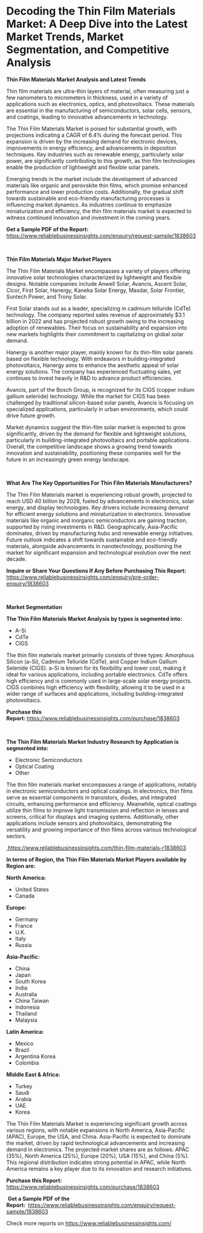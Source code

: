 <p><h1>Decoding the Thin Film Materials Market: A Deep Dive into the Latest Market Trends, Market Segmentation, and Competitive Analysis</h1></p><p><strong>Thin Film Materials Market Analysis and Latest Trends</strong></p>
<p><p>Thin film materials are ultra-thin layers of material, often measuring just a few nanometers to micrometers in thickness, used in a variety of applications such as electronics, optics, and photovoltaics. These materials are essential in the manufacturing of semiconductors, solar cells, sensors, and coatings, leading to innovative advancements in technology.</p><p>The Thin Film Materials Market is poised for substantial growth, with projections indicating a CAGR of 6.4% during the forecast period. This expansion is driven by the increasing demand for electronic devices, improvements in energy efficiency, and advancements in deposition techniques. Key industries such as renewable energy, particularly solar power, are significantly contributing to this growth, as thin film technologies enable the production of lightweight and flexible solar panels.</p><p>Emerging trends in the market include the development of advanced materials like organic and perovskite thin films, which promise enhanced performance and lower production costs. Additionally, the gradual shift towards sustainable and eco-friendly manufacturing processes is influencing market dynamics. As industries continue to emphasize miniaturization and efficiency, the thin film materials market is expected to witness continued innovation and investment in the coming years.</p></p>
<p><strong>Get a Sample PDF of the Report:&nbsp;</strong> <a href="https://www.reliablebusinessinsights.com/enquiry/request-sample/1838603?utm_campaign=3276&utm_medium=2&utm_source=Github&utm_content=ia&utm_term=02042025&utm_id=thin-film-materials">https://www.reliablebusinessinsights.com/enquiry/request-sample/1838603</a></p>
<p>&nbsp;</p>
<p><strong>Thin Film Materials Major Market Players</strong></p>
<p><p>The Thin Film Materials Market encompasses a variety of players offering innovative solar technologies characterized by lightweight and flexible designs. Notable companies include Anwell Solar, Avancis, Ascent Solar, Cicor, First Solar, Hanergy, Kaneka Solar Energy, Masdar, Solar Frontier, Suntech Power, and Trony Solar.</p><p>First Solar stands out as a leader, specializing in cadmium telluride (CdTe) technology. The company reported sales revenue of approximately $3.1 billion in 2022 and has projected robust growth owing to the increasing adoption of renewables. Their focus on sustainability and expansion into new markets highlights their commitment to capitalizing on global solar demand.</p><p>Hanergy is another major player, mainly known for its thin-film solar panels based on flexible technology. With endeavors in building-integrated photovoltaics, Hanergy aims to enhance the aesthetic appeal of solar energy solutions. The company has experienced fluctuating sales, yet continues to invest heavily in R&D to advance product efficiencies.</p><p>Avancis, part of the Bosch Group, is recognized for its CIGS (copper indium gallium selenide) technology. While the market for CIGS has been challenged by traditional silicon-based solar panels, Avancis is focusing on specialized applications, particularly in urban environments, which could drive future growth.</p><p>Market dynamics suggest the thin-film solar market is expected to grow significantly, driven by the demand for flexible and lightweight solutions, particularly in building-integrated photovoltaics and portable applications. Overall, the competitive landscape shows a growing trend towards innovation and sustainability, positioning these companies well for the future in an increasingly green energy landscape.</p></p>
<p>&nbsp;</p>
<p><strong>What Are The Key Opportunities For Thin Film Materials Manufacturers?</strong></p>
<p><p>The Thin Film Materials market is experiencing robust growth, projected to reach USD 40 billion by 2028, fueled by advancements in electronics, solar energy, and display technologies. Key drivers include increasing demand for efficient energy solutions and miniaturization in electronics. Innovative materials like organic and inorganic semiconductors are gaining traction, supported by rising investments in R&D. Geographically, Asia-Pacific dominates, driven by manufacturing hubs and renewable energy initiatives. Future outlook indicates a shift towards sustainable and eco-friendly materials, alongside advancements in nanotechnology, positioning the market for significant expansion and technological evolution over the next decade.</p></p>
<p><strong>Inquire or Share Your Questions If Any Before Purchasing This Report:</strong> <a href="https://www.reliablebusinessinsights.com/enquiry/pre-order-enquiry/1838603?utm_campaign=3276&utm_medium=2&utm_source=Github&utm_content=ia&utm_term=02042025&utm_id=thin-film-materials">https://www.reliablebusinessinsights.com/enquiry/pre-order-enquiry/1838603</a></p>
<p>&nbsp;</p>
<p><strong>Market Segmentation</strong></p>
<p><strong>The Thin Film Materials Market Analysis by types is segmented into:</strong></p>
<p><ul><li>A-Si</li><li>CdTe</li><li>CIGS</li></ul></p>
<p><p>The thin film materials market primarily consists of three types: Amorphous Silicon (a-Si), Cadmium Telluride (CdTe), and Copper Indium Gallium Selenide (CIGS). a-Si is known for its flexibility and lower cost, making it ideal for various applications, including portable electronics. CdTe offers high efficiency and is commonly used in large-scale solar energy projects. CIGS combines high efficiency with flexibility, allowing it to be used in a wider range of surfaces and applications, including building-integrated photovoltaics.</p></p>
<p><strong>Purchase this Report:&nbsp;</strong><a href="https://www.reliablebusinessinsights.com/purchase/1838603?utm_campaign=3276&utm_medium=2&utm_source=Github&utm_content=ia&utm_term=02042025&utm_id=thin-film-materials">https://www.reliablebusinessinsights.com/purchase/1838603</a></p>
<p>&nbsp;</p>
<p><strong>The Thin Film Materials Market Industry Research by Application is segmented into:</strong></p>
<p><ul><li>Electronic Semiconductors</li><li>Optical Coating</li><li>Other</li></ul></p>
<p><p>The thin film materials market encompasses a range of applications, notably in electronic semiconductors and optical coatings. In electronics, thin films serve as essential components in transistors, diodes, and integrated circuits, enhancing performance and efficiency. Meanwhile, optical coatings utilize thin films to improve light transmission and reflection in lenses and screens, critical for displays and imaging systems. Additionally, other applications include sensors and photovoltaics, demonstrating the versatility and growing importance of thin films across various technological sectors.</p></p>
<p><a href="https://www.reliablebusinessinsights.com/thin-film-materials-r1838603?utm_campaign=3276&utm_medium=2&utm_source=Github&utm_content=ia&utm_term=02042025&utm_id=thin-film-materials">&nbsp;https://www.reliablebusinessinsights.com/thin-film-materials-r1838603</a></p>
<p><strong>In terms of Region, the Thin Film Materials Market Players available by Region are:</strong></p>
<p>
    <p> <strong> North America: </strong>
        <ul>
            <li>United States</li>
            <li>Canada</li>
        </ul>
        </p> 
    <p> <strong> Europe: </strong>
        <ul>
            <li>Germany</li>
            <li>France</li>
            <li>U.K.</li>
            <li>Italy</li>
            <li>Russia</li>
        </ul>
        </p> 
    <p> <strong> Asia-Pacific: </strong>
        <ul>
            <li>China</li>
            <li>Japan</li>
            <li>South Korea</li>
            <li>India</li>
            <li>Australia</li>
            <li>China Taiwan</li>
            <li>Indonesia</li>
            <li>Thailand</li>
            <li>Malaysia</li>
        </ul>
        </p> 
    <p> <strong> Latin America: </strong>
        <ul>
            <li>Mexico</li>
            <li>Brazil</li>
            <li>Argentina Korea</li>
            <li>Colombia</li>
        </ul>
        </p> 
    <p> <strong> Middle East & Africa: </strong>
        <ul>
            <li>Turkey</li>
            <li>Saudi</li>
            <li>Arabia</li>
            <li>UAE</li>
            <li>Korea</li>
        </ul>
    </p>
    </p>
<p><p>The Thin Film Materials Market is experiencing significant growth across various regions, with notable expansions in North America, Asia-Pacific (APAC), Europe, the USA, and China. Asia-Pacific is expected to dominate the market, driven by rapid technological advancements and increasing demand in electronics. The projected market shares are as follows: APAC (35%), North America (25%), Europe (20%), USA (15%), and China (5%). This regional distribution indicates strong potential in APAC, while North America remains a key player due to its innovation and research initiatives.</p></p>
<p><strong>Purchase this Report: </strong><a href="https://www.reliablebusinessinsights.com/purchase/1838603?utm_campaign=3276&utm_medium=2&utm_source=Github&utm_content=ia&utm_term=02042025&utm_id=thin-film-materials">https://www.reliablebusinessinsights.com/purchase/1838603</a></p>
<p>&nbsp;<strong>Get a Sample PDF of the Report:&nbsp;&nbsp;</strong><a href="https://www.reliablebusinessinsights.com/enquiry/request-sample/1838603?utm_campaign=3276&utm_medium=2&utm_source=Github&utm_content=ia&utm_term=02042025&utm_id=thin-film-materials">https://www.reliablebusinessinsights.com/enquiry/request-sample/1838603</a></p>
<p><strong></strong></p>
<p>Check more reports on <a href="https://www.reliablebusinessinsights.com/?utm_campaign=3276&utm_medium=2&utm_source=Github&utm_content=ia&utm_term=02042025&utm_id=thin-film-materials">https://www.reliablebusinessinsights.com/</a></p>